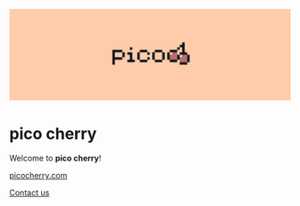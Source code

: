 ![pico cherry Logo](./Cover.png)

# pico cherry

Welcome to **pico cherry**!

[picocherry.com](https://picocherry.com)

[Contact us](mailto:hi@picocherry.com)
